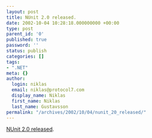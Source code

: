 ```yaml
---
layout: post
title: NUnit 2.0 released.
date: 2002-10-04 10:28:18.000000000 +00:00
type: post
parent_id: '0'
published: true
password: ''
status: publish
categories: []
tags:
- ".NET"
meta: {}
author:
  login: niklas
  email: niklas@protocol7.com
  display_name: Niklas
  first_name: Niklas
  last_name: Gustavsson
permalink: "/archives/2002/10/04/nunit_20_released/"
---
```

[NUnit 2.0 released](http://www.sellsbrothers.com/news/showTopic.aspx?ixTopic=270&ixReplies=0).

